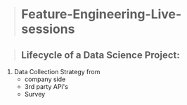 > # Feature-Engineering-Live-sessions

> ## Lifecycle of a Data Science Project:
   1. Data Collection Strategy from
       - company side
       - 3rd party APi's
       - Survey

